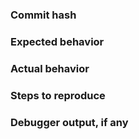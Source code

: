 ### Commit hash

### Expected behavior

### Actual behavior

### Steps to reproduce

### Debugger output, if any
